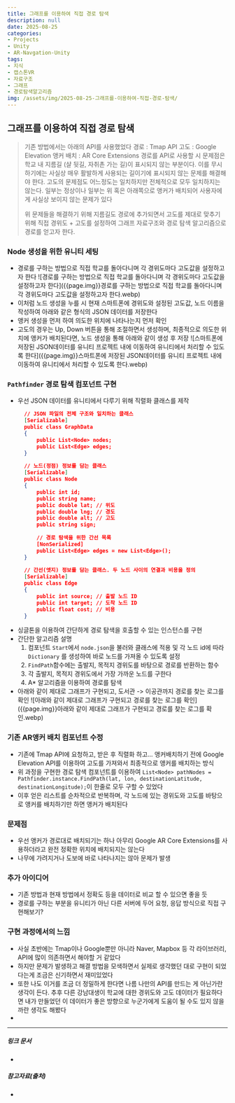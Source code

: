 ```yaml
---
title: 그래프를 이용하여 직접 경로 탐색
description: null
date: 2025-08-25
categories:
- Projects
- Unity
- AR-Navgation-Unity
tags:
- 지식
- 캡스톤VR
- 자료구조
- 그래프
- 경로탐색알고리즘
img: /assets/img/2025-08-25-그래프를-이용하여-직접-경로-탐색/
---
```

## 그래프를 이용하여 직접 경로 탐색
> 기존 방법에서는 아래의 API를 사용했었다
> 	경로 : Tmap API
> 	고도 : Google Elevation
> 	앵커 배치 : AR Core Extensions
> 경로를 API로 사용할 시 문제점은 학교 내 지름길 (샬 뒷길, 자취촌 가는 길)이 표시되지 않는 부분이다. 이를 무시하기에는 사실상 매우 활발하게 사용되는 길이기에 표시되지 않는 문제를 해결해야 한다.
> 고도의 문제점도 어느정도는 일치하지만 전체적으로 모두 일치하지는 않는다. 일부는 정상이나 일부는 위 혹은 아래쪽으로 앵커가 배치되어 사용자에게 사실상 보이지 않는 문제가 있다
> 
> 위 문제들을 해결하기 위해 지름길도 경로에 추가되면서 고도를 제대로 맞추기 위해 직접 경위도 + 고도를 설정하여 그래프 자료구조와 경로 탐색 알고리즘으로 경로를 얻고자 한다.

### Node 생성을 위한 유니티 세팅
- 경로를 구하는 방법으로 직접 학교를 돌아다니며 각 경위도마다 고도값을 설정하고자 한다
  ![경로를 구하는 방법으로 직접 학교를 돌아다니며 각 경위도마다 고도값을 설정하고자 한다]({{page.img}}경로를 구하는 방법으로 직접 학교를 돌아다니며 각 경위도마다 고도값을 설정하고자 한다.webp)
- 이처럼 노드 생성을 누를 시 현재 스마트폰에 경위도와 설정된 고도값, 노드 이름을 작성하여 아래와 같은 형식의 JSON 데이터를 저장한다
- 앵커 생성을 먼저 하여 의도한 위치에 나타나는지 먼저 확인
- 고도의 경우는 Up, Down 버튼을 통해 조절하면서 생성하며, 최종적으로 의도한 위치에 앵커가 배치된다면, 노드 생성을 통해 아래와 같이 생성 후 저장
  ![스마트폰에 저장된 JSON데이터를 유니티 프로젝트 내에 이동하여 유니티에서 처리할 수 있도록 한다]({{page.img}}스마트폰에 저장된 JSON데이터를 유니티 프로젝트 내에 이동하여 유니티에서 처리할 수 있도록 한다.webp)

### `Pathfinder` 경로 탐색 컴포넌트 구현
- 우선 JSON 데이터를 유니티에서 다루기 위해 직렬화 클래스를 제작
  ```json
	// JSON 파일의 전체 구조와 일치하는 클래스
	[Serializable]
	public class GraphData
	{
	    public List<Node> nodes;
	    public List<Edge> edges;
	}
	
	// 노드(정점) 정보를 담는 클래스
	[Serializable]
	public class Node
	{
	    public int id;
	    public string name;
	    public double lat; // 위도
	    public double lng; // 경도
	    public double alt; // 고도
	    public string sign;
	
	    // 경로 탐색을 위한 간선 목록
	    [NonSerialized]
	    public List<Edge> edges = new List<Edge>();
	}
	
	// 간선(엣지) 정보를 담는 클래스. 두 노드 사이의 연결과 비용을 정의
	[Serializable]
	public class Edge
	{
	    public int source; // 출발 노드 ID
	    public int target; // 도착 노드 ID
	    public float cost; // 비용
	}


  ```
- 싱글톤을 이용하여 간단하게 경로 탐색을 호출할 수 있는 인스턴스를 구현
- 간단한 알고리즘 설명
  1. 컴포넌트 `Start`에서 `node.json`을 불러와 클래스에 적용 및 각 노드 id에 따라 `Dictionary` 를 생성하여 바로 노드를 가져올 수 있도록 설정
  2. `FindPath`함수에는 출발지, 목적지 경위도를 바탕으로 경로를 반환하는 함수
    1. 각 출발지, 목적지 경위도에서 가장 가까운 노드를 구한다
    2. A* 알고리즘을 이용하여 경로를 탐색
- 아래와 같이 제대로 그래프가 구현되고, 도서관 -> 이공관까지 경로를 찾는 로그를 확인
  ![아래와 같이 제대로 그래프가 구현되고 경로를 찾는 로그를 확인]({{page.img}}아래와 같이 제대로 그래프가 구현되고 경로를 찾는 로그를 확인.webp)


### 기존 AR앵커 배치 컴포넌트 수정
- 기존에 Tmap API에 요청하고, 받은 후 직렬화 하고... 앵커배치하기 전에 Google Elevation API를 이용하여 고도를 가져와서 최종적으로 앵커를 배치하는 방식
- 위 과정을 구현한 경로 탐색 컴포넌트를 이용하여 `List<Node> pathNodes = Pathfinder.instance.FindPath(lat, lon, destinationLatitude, destinationLongitude);`이 한줄로 모두 구할 수 있었다
- 이후 얻은 리스트를 순차적으로 반복하며, 각 노드에 있는 경위도와 고도를 바탕으로 앵커를 배치하기만 하면 앵커가 배치된다

### 문제점
- 우선 앵커가 경로대로 배치되기는 하나 아무리 Google AR Core Extensions를 사용하더라고 완전 정확한 위치에 배치되지는 않는다
- 나무에 가려지거나 도보에 바로 나타나지는 않아 문제가 발생

### 추가 아이디어
- 기존 방법과 현재 방법에서 정확도 등을 데이터로 비교 할 수 있으면 좋을 듯
- 경로를 구하는 부분을 유니티가 아닌 다른 서버에 두어 요청, 응답 방식으로 직접 구현해보기?


### 구현 과정에서의 느낌
- 사실 초반에는 Tmap이나 Google뿐만 아니라 Naver, Mapbox 등 각 라이브러리, API에 많이 의존하면서 해야할 거 같았다
- 하지만 문제가 발생하고 해결 방법을 모색하면서 실제로 생각했던 대로 구현이 되었다는게 조금은 신기하면서 재미있었다
- 또한 나도 이거를 조금 더 정밀하게 한다면 나름 나만의 API를 만드는 게 아닌가란 생각이 든다. 추후 다른 강남대생이 학교에 대한 경위도와 고도 데이터가 필요하다면 내가 만들었던 이 데이터가 좋은 방향으로 누군가에게 도움이 될 수도 있지 않을까란 생각도 해봤다
-



---
##### 링크 문서
- 

##### 참고자료(출처)
- 



